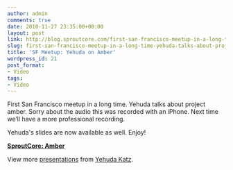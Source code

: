 ```yaml
---
author: admin
comments: true
date: 2010-11-27 23:35:00+00:00
layout: post
link: http://blog.sproutcore.com/first-san-francisco-meetup-in-a-long-time-yehuda-talks-about-project-amber-sorry-about-the-audio-this-was-recorded-with-an-iphone-next-time-well-have-a-more-professional-recording13yehudas-slides-are/
slug: first-san-francisco-meetup-in-a-long-time-yehuda-talks-about-project-amber-sorry-about-the-audio-this-was-recorded-with-an-iphone-next-time-well-have-a-more-professional-recording13yehudas-slides-are
title: 'SF Meetup: Yehuda on Amber'
wordpress_id: 21
post_format:
- Video
tags:
- Video
---
```


First San Francisco meetup in a long time. Yehuda talks about project amber. Sorry about the audio this was recorded with an iPhone. Next time we’ll have a more professional recording.




Yehuda's slides are now available as well. Enjoy!




**[SproutCore: Amber](http://www.slideshare.net/wycats/sproutcore-amber)**


View more [presentations](http://www.slideshare.net/) from [Yehuda Katz](http://www.slideshare.net/wycats).



